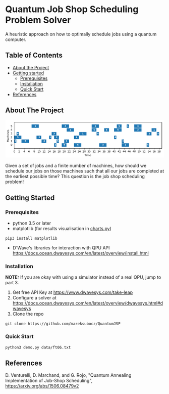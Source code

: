 # Quantum Job Shop Scheduling Problem Solver

A heuristic approach on how to optimally schedule jobs using a quantum computer.

## Table of Contents
* [About the Project](#about-the-project)
* [Getting started](#getting-started)
  * [Prerequisites](#prerequisites)
  * [Installation](#installation)
  * [Quick Start](#quick-start)
* [References](#references)

## About The Project
<img src="img/solutions5_2_cropped.gif"/>

Given a set of jobs and a finite number of machines, how should we schedule our jobs
on those machines such that all our jobs are completed at the earliest possible time?
This question is the job shop scheduling problem!

## Getting Started

### Prerequisites
* python 3.5 or later
* matplotlib (for results visualisation in [charts.py](charts.py))

```
pip3 install matplotlib
```

* D'Wave's libraries for interaction with QPU API
https://docs.ocean.dwavesys.com/en/latest/overview/install.html


### Installation
**NOTE:** If you are okay with using a simulator instead of a real QPU, jump to part 3.
1. Get free API Key at https://www.dwavesys.com/take-leap
2. Configure a solver at https://docs.ocean.dwavesys.com/en/latest/overview/dwavesys.html#dwavesys
3. Clone the repo

```
git clone https://github.com/mareksubocz/QuantumJSP
```

### Quick Start

```
python3 demo.py data/ft06.txt
```

## References
D. Venturelli, D. Marchand, and G. Rojo, "Quantum Annealing Implementation of Job-Shop Scheduling", https://arxiv.org/abs/1506.08479v2
